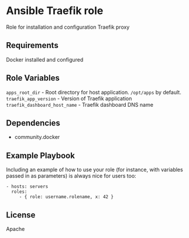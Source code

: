 Ansible Traefik role
=========

Role for installation and configuration Traefik proxy

Requirements
------------

Docker installed and configured

Role Variables
--------------

`apps_root_dir` - Root directory for host application. `/opt/apps` by default.
`traefik_app_version` - Version of Traefik application
`traefik_dashboard_host_name` - Traefik dashboard DNS name

Dependencies
------------

- community.docker

Example Playbook
----------------

Including an example of how to use your role (for instance, with variables passed in as parameters) is always nice for users too:

    - hosts: servers
      roles:
         - { role: username.rolename, x: 42 }

License
-------

Apache
